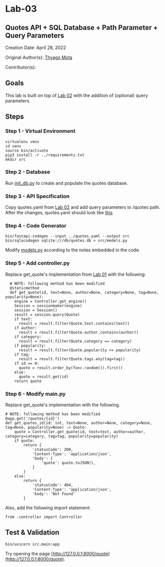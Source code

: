 # Lab-03

## Quotes API + SQL Database + Path Parameter + Query Parameters

Creation Date: April 28, 2022

Original Author(s): [Thyago Mota](https://github.com/thyagomota)

Contributor(s): 

## Goals

This lab is built on top of [Lab 02](../lab-02) with the addition of (optional) query parameters. 

## Steps

### Step 1 - Virtual Environment

```
virtualenv venv
cd venv
source bin/activate
pip3 install -r ../requirements.txt
mkdir src
```

### Step 2 - Database

Run [init_db.py](src/init_db.py) to create and populate the quotes database. 

### Step 3 - API Specification

Copy quotes.yaml from [Lab 02](../lab-02) and add query parameters to /quotes path. After the changes, quotes.yaml should look like [this](src/quotes.yaml)

### Step 4 - Code Generator

```
bin/fastapi-codegen --input ../quotes.yaml --output src
bin/sqlacodegen sqlite:///db/quotes.db > src/models.py
```

Modify [models.py](src/models.py) according to the notes embedded in the code. 

### Step 5 - Add controller.py

Replace get_quote's implementation from [Lab 01](../lab-01) with the following: 

```
  # NOTE: following method has been modified
  @staticmethod
  def get_quote(id, text=None, author=None, category=None, tag=None, popularity=None):
    engine = Controller.get_engine()
    Session = sessionmaker(engine)
    session = Session()
    result = session.query(Quote)
    if text: 
      result = result.filter(Quote.text.contains(text))
    if author:
      result = result.filter(Quote.author.contains(author))
    if category: 
      result = result.filter(Quote.category == category)
    if popularity: 
      result = result.filter(Quote.popularity >= popularity)
    if tag: 
      result = result.filter(Quote.tags.any(tag=tag))
    if id == 0:
      quote = result.order_by(func.random()).first()
    else:
      quote = result.get(id)
    return quote
```

### Step 6 - Modify main.py

Replace get_quote's implementation with the following.  

```
# NOTE: following method has been modified
@app.get('/quotes/{id}')
def get_quotes_id(id: int, text=None, author=None, category=None, tag=None, popularity=None) -> Quote:
    quote = Controller.get_quote(id, text=text, author=author, category=category, tag=tag, popularity=popularity)
    if quote:
        return {
            'statusCode': 200, 
            'Content-Type': 'application/json',
            'body': {
                'quote': quote.toJSON(), 
            }
        } 
    else:
        return {
            'statusCode': 404, 
            'Content-Type': 'application/json',
            'body': 'Not Found'
        }  
```

Also, add the following import statement: 

```
from .controller import Controller
```

## Test & Validation

```
bin/uvicorn src.main:app
```

Try opening the page [http://127.0.0.1:8000/quote](http://127.0.0.1:8000/quote).
